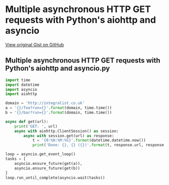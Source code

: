 # Multiple asynchronous HTTP GET requests with Python's aiohttp and asyncio

[View original Gist on GitHub](https://gist.github.com/Integralist/229eaa0a688773e1cb5f5ea03facee6f)

## Multiple asynchronous HTTP GET requests with Python's aiohttp and asyncio.py

```python
import time
import datetime
import asyncio
import aiohttp

domain = 'http://integralist.co.uk'
a = '{}/foo?run={}'.format(domain, time.time())
b = '{}/bar?run={}'.format(domain, time.time())

async def get(url):
    print('GET: ', url)
    async with aiohttp.ClientSession() as session:
        async with session.get(url) as response:
            t = '{0:%H:%M:%S}'.format(datetime.datetime.now())
            print('Done: {}, {} ({})'.format(t, response.url, response.status))

loop = asyncio.get_event_loop()
tasks = [
    asyncio.ensure_future(get(a)),
    asyncio.ensure_future(get(b))
]
loop.run_until_complete(asyncio.wait(tasks))
```

